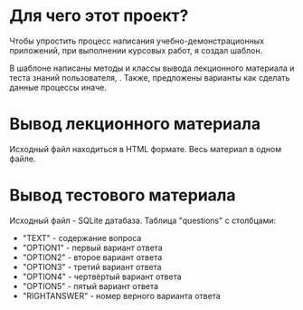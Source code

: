 # Для чего этот проект?

Чтобы упростить процесс написания учебно-демонстрационных приложений, при выполнении курсовых работ, я создал шаблон.

В шаблоне написаны методы и классы вывода лекционного материала и теста знаний пользователя, . Также, предложены варианты как сделать данные процессы иначе.

# Вывод лекционного материала

Исходный файл находиться в HTML формате. Весь материал в одном файле. 

# Вывод тестового материала

Исходный файл - SQLite датабаза. 
Таблица "questions" с столбцами:
- "TEXT" - содержание вопроса
- "OPTION1" - первый вариант ответа
- "OPTION2" - второе вариант ответа
- "OPTION3" - третий вариант ответа
- "OPTION4" - чертвёртый вариант ответа
- "OPTION5" - пятый вариант ответа
- "RIGHTANSWER" - номер верного варианта ответа

